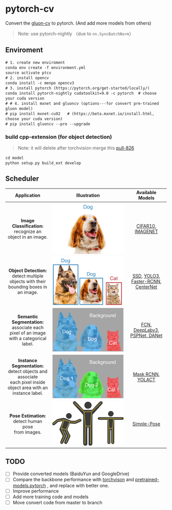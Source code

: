 # pytorch-cv

Convert the [gluon-cv](https://github.com/dmlc/gluon-cv/) to pytorch. (And add more models from others) 

> Note: use pytorch-nightly （due to `nn.SyncBatchNorm`）

## Enviroment

```shell
# 1. create new enviroment
conda env create -f environment.yml
source activate ptcv
# 2. install opencv 
conda install -c menpo opencv3
# 3. install pytorch (https://pytorch.org/get-started/locally/)
conda install pytorch-nightly cudatoolkit=9.0 -c pytorch  # choose your cuda version
# # 4. install mxnet and gluoncv (options---for convert pre-trained gluon model)
# pip install mxnet-cu92   # (https://beta.mxnet.io/install.html, choose your cuda version)
# pip install gluoncv --pre --upgrade
```

### build cpp-extension (for object detection)

> Note: it will delete after torchvision merge this [pull-826](https://github.com/pytorch/vision/pull/826)

```shell
cd model
python setup.py build_ext develop
```

## Scheduler

|                         Application                          |              Illustration               |                       Available Models                       |
| :----------------------------------------------------------: | :-------------------------------------: | :----------------------------------------------------------: |
| **Image Classification:** <br>recognize an object in an image. | ![](NOTE/png/image-classification.png)  | [CIFAR10](scripts/cifar), [IMAGENET](scripts/imagenet) |
| **Object Detection:** <br>detect multiple objects with their <br>bounding boxes in an image. |   ![](NOTE/png/object-detection.png)    | [SSD](scripts/ssd), [YOLO3](scripts/yolo), [Faster-RCNN](scripts/faster_rcnn), [CenterNet](scripts/centernet/README.md) |
| **Semantic Segmentation:** <br>associate each pixel of an image <br>with a categorical label. | ![](NOTE/png/semantic-segmentation.png) | [FCN, DeepLabv3, PSPNet, DANet](scripts/segmentation) |
| **Instance Segmentation:** <br>detect objects and associate <br>each pixel inside object area with an <br>instance label. | ![](NOTE/png/instance-segmentation.png) | [Mask RCNN](scripts/mask_rcnn), [YOLACT](scripts/yolact) |
| **Pose Estimation:** <br>detect human pose <br>from images.  |    ![](NOTE/png/pose-estimation.svg)    |         [Simple-Pose](scripts/simple_pose)         |

## TODO

- [ ] Provide converted models (BaiduYun and GoogleDrive)
- [ ] Compare the backbone performance with [torchvison](https://github.com/pytorch/vision) and [pretrained-models.pytorch](https://github.com/Cadene/pretrained-models.pytorch) , and replace with better one.
- [ ] Improve performance
- [ ] Add more training code and models
- [ ] Move convert code from master to branch